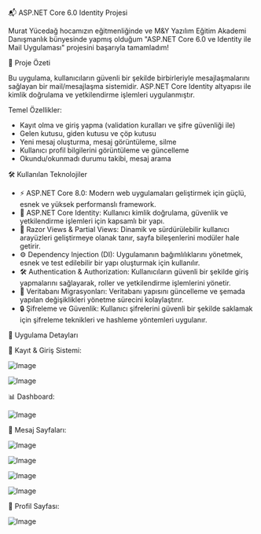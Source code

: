 📬 ASP.NET Core 6.0 Identity Projesi

Murat Yücedağ hocamızın eğitmenliğinde ve M&Y Yazılım Eğitim Akademi Danışmanlık bünyesinde yapmış olduğum "ASP.NET Core 6.0 ve Identity ile Mail Uygulaması" projesini başarıyla tamamladım!

🚀 Proje Özeti

Bu uygulama, kullanıcıların güvenli bir şekilde birbirleriyle mesajlaşmalarını sağlayan bir mail/mesajlaşma sistemidir. ASP.NET Core Identity altyapısı ile kimlik doğrulama ve yetkilendirme işlemleri uygulanmıştır.

Temel Özellikler:
 * Kayıt olma ve giriş yapma (validation kuralları ve şifre güvenliği ile)
 * Gelen kutusu, giden kutusu ve çöp kutusu
 * Yeni mesaj oluşturma, mesaj görüntüleme, silme
 * Kullanıcı profil bilgilerini görüntüleme ve güncelleme
 * Okundu/okunmadı durumu takibi, mesaj arama

🛠️ Kullanılan Teknolojiler
 * ⚡ ASP.NET Core 8.0: Modern web uygulamaları geliştirmek için güçlü, esnek ve yüksek performanslı framework.
 * 🔑 ASP.NET Core Identity: Kullanıcı kimlik doğrulama, güvenlik ve yetkilendirme işlemleri için kapsamlı bir yapı.
 * 🎨 Razor Views & Partial Views: Dinamik ve sürdürülebilir kullanıcı arayüzleri geliştirmeye olanak tanır, sayfa bileşenlerini modüler hale getirir.
 * ⚙️ Dependency Injection (DI): Uygulamanın bağımlılıklarını yönetmek, esnek ve test edilebilir bir yapı oluşturmak için kullanılır.
 * 🛠️ Authentication & Authorization: Kullanıcıların güvenli bir şekilde giriş yapmalarını sağlayarak, roller ve yetkilendirme işlemlerini yönetir.
 * 🔄 Veritabanı Migrasyonları: Veritabanı yapısını güncelleme ve şemada yapılan değişiklikleri yönetme sürecini kolaylaştırır.
 * 🔒 Şifreleme ve Güvenlik: Kullanıcı şifrelerini güvenli bir şekilde saklamak için şifreleme teknikleri ve hashleme yöntemleri uygulanır.

🧰 Uygulama Detayları

🔐 Kayıt & Giriş Sistemi:

![Image](https://github.com/user-attachments/assets/67d95ad5-e534-4c8b-9c56-fc95dd3caf0d)

![Image](https://github.com/user-attachments/assets/90d323ab-9e8c-4700-98de-50ff88c95261)

📊 Dashboard:

![Image](https://github.com/user-attachments/assets/2c26c653-3b13-4368-98ef-031162e9edf1)


📝 Mesaj Sayfaları:

![Image](https://github.com/user-attachments/assets/b2b46f01-a91f-4826-8dc6-8e9324296477)

![Image](https://github.com/user-attachments/assets/12e2e348-8f41-4474-8382-a1af9d0c583f)

![Image](https://github.com/user-attachments/assets/442e1e66-eeaa-494a-9fc1-4fbbd76812c6)

![Image](https://github.com/user-attachments/assets/c153d0ab-eb25-40da-b153-45d9f6c7f637)


👤 Profil Sayfası:

![Image](https://github.com/user-attachments/assets/74c4b20f-9f1d-413b-a6ad-d341133f8183)
